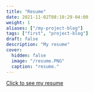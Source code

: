 ```yaml
---
title: "Resume"
date: 2021-11-02T08:10:29-04:00
weight: 1
aliases: ["/my-project-blog"]
tags: ["first", "project-blog"]
draft: false
description: "My resume"
cover:
  hidden: false
  image: "/resume.PNG"
  caption: "resume."
---
```

[Click to see my resume](/resumepd.pdf)
